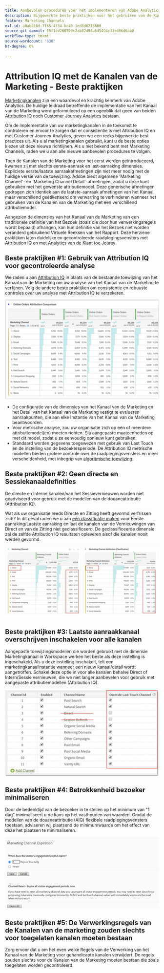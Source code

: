 ```yaml
---
title: Aanbevolen procedures voor het implementeren van Adobe Analytics Marketing Channel
description: Bijgewerkte beste praktijken voor het gebruiken van de Kanalen van de Marketing met Attribution IQ en Customer Journey Analytics
feature: Marketing Channels
exl-id: a0ab818d-7165-4f34-bc43-1ed8d6215800
source-git-commit: 15f1cd260709c2ab82d56a545494c31ad86d0ab0
workflow-type: tm+mt
source-wordcount: '630'
ht-degree: 0%

---
```


# Attribution IQ met de Kanalen van de Marketing - Beste praktijken

[Marketingkanalen](/help/components/c-marketing-channels/c-getting-started-mchannel.md) zijn een waardevol en krachtig kenmerk van Adobe Analytics. De huidige leidraad betreffende de implementatie van het Kanaal van de Marketing werd geformuleerd op een ogenblik dat geen van beiden [Attribution IQ](https://experienceleague.adobe.com/docs/analytics/analyze/analysis-workspace/attribution/overview.html#analysis-workspace)  noch [Customer Journey Analytics](https://experienceleague.adobe.com/docs/analytics-platform/using/cja-usecases/marketing-channels.html#cja-usecases) bestaan.

Om de implementatie van uw marketingkanalen in de toekomst te controleren en ervoor te zorgen dat er consistentie is met Attribution IQ en met Customer Journey Analytics, geven we een reeks bijgewerkte best practices uit. Als u al marketingkanalen gebruikt, kunt u de beste opties kiezen uit deze nieuwe richtlijnen. Als u niet bekend bent met Marketing Channels, raden we u aan alle nieuwe aanbevolen procedures te volgen.

Toen de Kanalen van de Marketing voor het eerst werden geïntroduceerd, kwamen zij met slechts eerste-aanraak en last-aanraking dimensies. Expliciete eerste/laatste aanraakafmetingen zijn niet meer nodig met de huidige versie van de toewijzing. Adobe biedt algemene &#39;Marketing Channel&#39;- en &#39;Marketing Channel Detail&#39;-afmetingen, zodat u deze kunt gebruiken met het gewenste attributiemodel. Deze generische afmetingen gedragen zich identiek aan de laatste-aanraak afmetingen van het Kanaal, maar verschillend geëtiketteerd om verwarring te verhinderen wanneer het gebruiken van de Kanalen van de Marketing met een verschillend attributiemodel.

Aangezien de dimensies van het Kanaal van de Marketing van een traditionele definitie van het Bezoek (zoals die door hun verwerkingsregels wordt bepaald) afhangen, kan hun definitie van het Bezoek niet worden veranderd gebruikend Virtuele Reeksen van het Rapport. Deze herziene praktijken laten duidelijke en gecontroleerde raadplegingsvensters met Attribution IQ en met Analytics van de Klant toe Jourey.

## Beste praktijken #1: Gebruik van Attribution IQ voor gecontroleerde analyse

We raden u aan [Attribution IQ](https://experienceleague.adobe.com/docs/analytics/analyze/analysis-workspace/attribution/overview.html#analysis-workspace) in plaats van de bestaande toewijzing van het Kanaal van de Marketing om uw analyse van het Kanaal van de Marketing te verfijnen. Volg de andere beste praktijken om consistentie en robuuste controles over uw analyse met Attribution IQ te verzekeren.

![](assets/attribution.png)

* De configuratie van de dimensies van het Kanaal van de Marketing en het Detail van het Kanaal van de Marketing vestigt te evalueren aanraakpunten, die aan elke Instantie van het Kanaal van de Marketing beantwoorden.
* Voor metrische analyse, zou uw organisatie zich op één of meerdere attributiemodel(en) moeten richten. Sla aangepaste maateenheden op met dit model, zodat u ze eenvoudig opnieuw kunt gebruiken.
* Standaard worden gegevens toegewezen met gebruik van Last Touch en de instelling van de bezoekersperiode. De Attribution IQ metrische modellen bieden grotere controle over de raadplegingsvensters en meer verscheidenheid, met inbegrip van [algoritmische toewijzing](https://experienceleague.adobe.com/docs/analytics/analyze/analysis-workspace/attribution/algorithmic.html#analysis-workspace).

## Beste praktijken #2: Geen directe en Sessiekanaaldefinities

De directe en Interne kanalen/van het Sessievernieuwen worden niet geadviseerd voor gebruik met de modellen van de douaneattributie (Attribution IQ).

Wat als uw organisatie reeds Directe en Zitting heeft gevormd verfrissen zich? In dit geval raden we u aan [een classificatie maken](/help/admin/admin/c-manage-report-suites/c-edit-report-suites/marketing-channels/classifications-mchannel.md) voor Eerste aanraking/Laatste aanraking en laat de kanalen van de Vernieuwingen van Direct en van de Zitting niet geclassificeerd. De geclassificeerde dimensie zal de zelfde Attribution IQ resultaten opleveren alsof die kanalen nooit werden gevormd.

![](assets/direct-session-refresh.png)

## Beste praktijken #3: Laatste aanraakkanaal overschrijven inschakelen voor alle kanalen

Aangepaste toewijzingsmodellen die worden gebruikt met de dimensie Marketingkanaal in Workspace werken het beste als deze instelling is ingeschakeld. Als u deze instelling inschakelt, telt een marketingkanaalinstantie wanneer een nieuw kanaal/detail wordt aangetroffen. Schakel deze optie in voor alle kanalen behalve Direct of Intern/Sessie vernieuwen, die we niet langer aanbevelen voor gebruik met aangepaste attributiemodellen (Attribution IQ).

![](assets/override.png)

## Beste praktijken #4: Betrokkenheid bezoeker minimaliseren

Door de bedenktijd van de bezoeker in te stellen op het minimum van &quot;1 dag&quot; minimaliseert u de kans op het vasthouden van waarden. Omdat de modellen van de douaneattributie (AIQ) flexibele raadplegingsvensters toestaan, adviseren wij plaatsend de minimumwaarde om het effect van deze het plaatsen te minimaliseren.

![](assets/expiration.png)

## Beste praktijken #5: De Verwerkingsregels van de Kanalen van de marketing zouden slechts voor toegelaten kanalen moeten bestaan

Zorg ervoor dat u om het even welke Regels van de Verwerking van het Kanaal van de Marketing voor gehandicapte kanalen verwijdert. De regels zouden slechts voor de Kanalen van de Marketing moeten bestaan die zoals toegelaten worden gecontroleerd.
